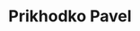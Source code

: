 ---
layout: page
title: Prikhodko Pavel
inline: true
category: alumnus
position: PhD
picture: false
---